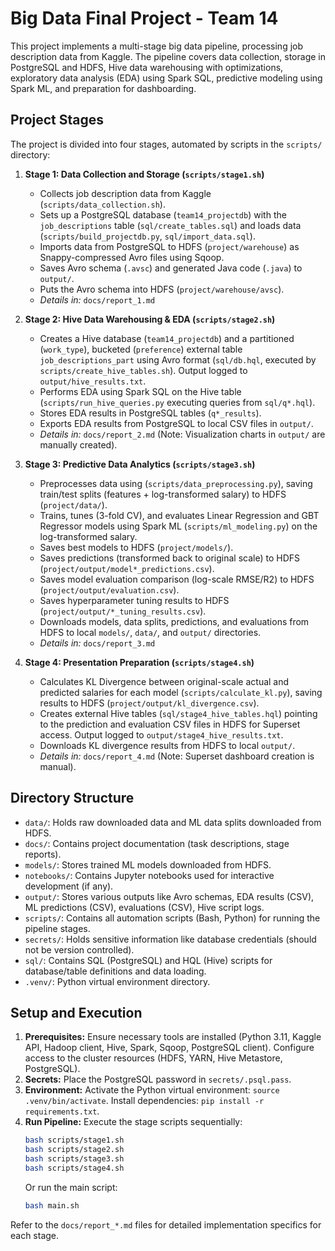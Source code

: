 # Big Data Final Project - Team 14

This project implements a multi-stage big data pipeline, processing job description data from Kaggle. The pipeline covers data collection, storage in PostgreSQL and HDFS, Hive data warehousing with optimizations, exploratory data analysis (EDA) using Spark SQL, predictive modeling using Spark ML, and preparation for dashboarding.

## Project Stages

The project is divided into four stages, automated by scripts in the `scripts/` directory:

1.  **Stage 1: Data Collection and Storage (`scripts/stage1.sh`)**
    *   Collects job description data from Kaggle (`scripts/data_collection.sh`).
    *   Sets up a PostgreSQL database (`team14_projectdb`) with the `job_descriptions` table (`sql/create_tables.sql`) and loads data (`scripts/build_projectdb.py`, `sql/import_data.sql`).
    *   Imports data from PostgreSQL to HDFS (`project/warehouse`) as Snappy-compressed Avro files using Sqoop.
    *   Saves Avro schema (`.avsc`) and generated Java code (`.java`) to `output/`.
    *   Puts the Avro schema into HDFS (`project/warehouse/avsc`).
    *   *Details in:* `docs/report_1.md`

2.  **Stage 2: Hive Data Warehousing & EDA (`scripts/stage2.sh`)**
    *   Creates a Hive database (`team14_projectdb`) and a partitioned (`work_type`), bucketed (`preference`) external table `job_descriptions_part` using Avro format (`sql/db.hql`, executed by `scripts/create_hive_tables.sh`). Output logged to `output/hive_results.txt`.
    *   Performs EDA using Spark SQL on the Hive table (`scripts/run_hive_queries.py` executing queries from `sql/q*.hql`).
    *   Stores EDA results in PostgreSQL tables (`q*_results`).
    *   Exports EDA results from PostgreSQL to local CSV files in `output/`.
    *   *Details in:* `docs/report_2.md` (Note: Visualization charts in `output/` are manually created).

3.  **Stage 3: Predictive Data Analytics (`scripts/stage3.sh`)**
    *   Preprocesses data using (`scripts/data_preprocessing.py`), saving train/test splits (features + log-transformed salary) to HDFS (`project/data/`).
    *   Trains, tunes (3-fold CV), and evaluates Linear Regression and GBT Regressor models using Spark ML (`scripts/ml_modeling.py`) on the log-transformed salary.
    *   Saves best models to HDFS (`project/models/`).
    *   Saves predictions (transformed back to original scale) to HDFS (`project/output/model*_predictions.csv`).
    *   Saves model evaluation comparison (log-scale RMSE/R2) to HDFS (`project/output/evaluation.csv`).
    *   Saves hyperparameter tuning results to HDFS (`project/output/*_tuning_results.csv`).
    *   Downloads models, data splits, predictions, and evaluations from HDFS to local `models/`, `data/`, and `output/` directories.
    *   *Details in:* `docs/report_3.md`

4.  **Stage 4: Presentation Preparation (`scripts/stage4.sh`)**
    *   Calculates KL Divergence between original-scale actual and predicted salaries for each model (`scripts/calculate_kl.py`), saving results to HDFS (`project/output/kl_divergence.csv`).
    *   Creates external Hive tables (`sql/stage4_hive_tables.hql`) pointing to the prediction and evaluation CSV files in HDFS for Superset access. Output logged to `output/stage4_hive_results.txt`.
    *   Downloads KL divergence results from HDFS to local `output/`.
    *   *Details in:* `docs/report_4.md` (Note: Superset dashboard creation is manual).

## Directory Structure

*   `data/`: Holds raw downloaded data and ML data splits downloaded from HDFS.
*   `docs/`: Contains project documentation (task descriptions, stage reports).
*   `models/`: Stores trained ML models downloaded from HDFS.
*   `notebooks/`: Contains Jupyter notebooks used for interactive development (if any).
*   `output/`: Stores various outputs like Avro schemas, EDA results (CSV), ML predictions (CSV), evaluations (CSV), Hive script logs.
*   `scripts/`: Contains all automation scripts (Bash, Python) for running the pipeline stages.
*   `secrets/`: Holds sensitive information like database credentials (should not be version controlled).
*   `sql/`: Contains SQL (PostgreSQL) and HQL (Hive) scripts for database/table definitions and data loading.
*   `.venv/`: Python virtual environment directory.

## Setup and Execution

1.  **Prerequisites:** Ensure necessary tools are installed (Python 3.11, Kaggle API, Hadoop client, Hive, Spark, Sqoop, PostgreSQL client). Configure access to the cluster resources (HDFS, YARN, Hive Metastore, PostgreSQL).
2.  **Secrets:** Place the PostgreSQL password in `secrets/.psql.pass`.
3.  **Environment:** Activate the Python virtual environment: `source .venv/bin/activate`. Install dependencies: `pip install -r requirements.txt`.
4.  **Run Pipeline:** Execute the stage scripts sequentially:
    ```bash
    bash scripts/stage1.sh
    bash scripts/stage2.sh
    bash scripts/stage3.sh
    bash scripts/stage4.sh
    ```
    Or run the main script:
    ```bash
    bash main.sh
    ```

Refer to the `docs/report_*.md` files for detailed implementation specifics for each stage. 